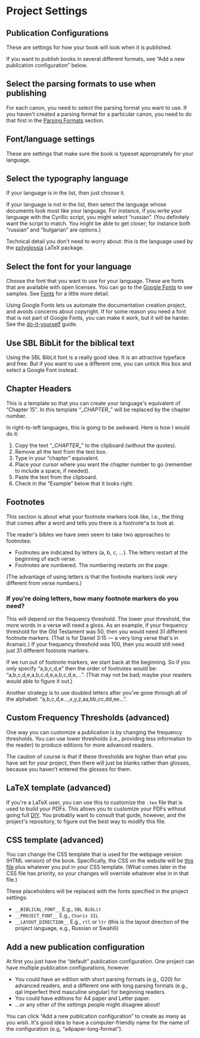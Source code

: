 # Project Settings
## Publication Configurations

These are settings for how your book will look when it is published. 

If you want to publish books in several different formats, see “Add a new publication configuration” below.

## Select the parsing formats to use when publishing
For each canon, you need to select the parsing format you want to use. If you haven't created a parsing format for a particular canon, you need to do that first in the [Parsing Formats](parsing-formats.md) section.

## Font/language settings
These are settings that make sure the book is typeset appropriately for your language.

## Select the typography language
If your language is in the list, then just choose it.

If your language is not in the list, then select the language whose documents look most like your language. For instance, if you write your language with the Cyrillic script, you might select “russian”. (You definitely want the script to match. You might be able to get closer; for instance both “russian” and “bulgarian” are options.)

Technical detail you don't need to worry about: this is the language used by the [polyglossia](https://ctan.org/pkg/polyglossia?lang=en) LaTeX package.

## Select the font for your language
Choose the font that you want to use for your language. These are fonts that are available with open licenses. You can go to the [Google Fonts](https://fonts.google.com/) to see samples. See [Fonts](../fonts.md) for a little more detail.

Using Google Fonts lets us automate the documentation creation project, and avoids concerns about copyright. If for some reason you need a font that is not part of Google Fonts, you can make it work, but it will be harder. See the [do-it-yourself](../DIY.md) guide.

## Use SBL BibLit for the biblical text
Using the SBL BibLit font is a really good idea. It is an attractive typeface and free. But if you want to use a different one, you can untick this box and select a Google Font instead.

## Chapter Headers
This is a template so that you can create your language's equivalent of “Chapter 15”. In this template “\__CHAPTER__” will be replaced by the chapter number.

In right-to-left languages, this is going to be awkward. Here is how I would do it:

1. Copy the text “\__CHAPTER__” to the clipboard (without the quotes).
2. Remove all the text from the text box.
3. Type in your “chapter” equivalent.
4. Place your cursor where you want the chapter number to go (remember to include a space, if needed).
5. Paste the text from the clipboard.
6. Check in the “Example” below that it looks right. 

## Footnotes
This section is about what your footnote markers look like, i.e., the thing that comes after a word and tells you there is a footnote^a to look at.

The reader's bibles we have seen seem to take two approaches to footnotes:

- Footnotes are indicated by letters (a, b, c, ...). The letters restart at the beginning of each verse.
- Footnotes are numbered. The numbering restarts on the page.

(The advantage of using letters is that the footnote markers look very different from verse numbers.)

### If you're doing letters, how many footnote markers do you need?
This will depend on the frequency threshold. The lower your threshold, the more words in a verse will need a gloss. As an example, if your frequency threshold for the Old Testament was 50, then you would need 31 different footnote markers. (That is for Daniel 3:15 — a very long verse that's in Aramaic.) If your frequency threshold was 100, then you would still need just 31 different footnote markers.

If we run out of footnote markers, we start back at the beginning. So if you only specify “a,b,c,d,e” then the order of footnotes would be: “a,b,c,d,e,a,b,c,d,e,a,b,c,d,e,...”. (That may not be bad; maybe your readers would able to figure it out.)

Another strategy is to use doubled letters after you've gone through all of the alphabet: “a,b,c,d,e...,x,y,z,aa,bb,cc,dd,ee...”.

## Custom Frequency Thresholds (advanced)
One way you can customize a publication is by changing the frequency thresholds. You can use lower thresholds (i.e., providing less information to the reader) to produce editions for more advanced readers.

The caution of course is that if these thresholds are higher than what you have set for your project, then there will just be blanks rather than glosses, because you haven't entered the glosses for them.

## LaTeX template (advanced)
If you're a LaTeX user, you can use this to customize the `.tex` file that is used to build your PDFs. This allows you to customize your PDFs without going full [DIY](../DIY.md). You probably want to consult that guide, however, and the project's repository, to figure out the best way to modify this file.

## CSS template (advanced)
You can change the CSS template that is used for the webpage version (HTML version) of the book. Specifically, the CSS on the website will be [this file](https://github.com/openreadersbibles/publication-files/blob/main/style.css) plus whatever you put in your CSS template. (What comes later in the CSS file has priority, so your changes will override whatever else in in that file.)

These placeholders will be replaced with the fonts specified in the project settings:

- `__BIBLICAL_FONT__` E.g., `SBL BibLit`
- `__PROJECT_FONT__` E.g., `Charis SIL`
- `__LAYOUT_DIRECTION__` E.g., `rtl` or `ltr` (this is the layout direction of the project language, e.g., Russian or Swahili)

## Add a new publication configuration
At first you just have the “default” publication configuration. One project can have multiple publication configurations, however. 

- You could have an edition with short parsing formats (e.g., G20) for advanced readers, and a different one with long parsing formats (e.g., qal imperfect third masculine singular) for beginning readers.
- You could have editions for A4 paper and Letter paper.
- ...or any other of the settings people might disagree about!

You can click “Add a new publication configuration” to create as many as you wish. It's good idea to have a computer-friendly name for the name of the configuration (e.g, “a4paper-long-format”).


